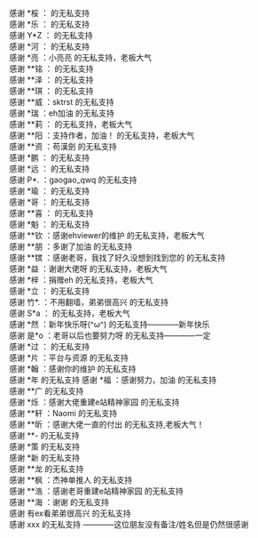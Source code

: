 
  感谢 \*桵 ：                  的无私支持  
  感谢 \*乐 ：                  的无私支持  
  感谢 Y\*Z ：                  的无私支持  
  感谢 \*河 ：                  的无私支持  
  感谢 \*亮 ：小亮亮                  的无私支持，老板大气  
  感谢 \*\*铭 ：                  的无私支持    
  感谢 \*\*泽 ：                  的无私支持  
  感谢 \*\*琪 ：                  的无私支持  
  感谢 \*\*威 ：sktrst                  的无私支持  
  感谢 \*瑞 ：eh加油                  的无私支持  
  感谢 \*\*莉 ：                  的无私支持，老板大气  
  感谢 \*\*阳 ：支持作者，加油！                 的无私支持，老板大气  
  感谢 \*\*资 ：苟漢劍                  的无私支持  
  感谢 \*鹏 ：                  的无私支持  
  感谢 \*远 ：                  的无私支持  
  感谢 P\*. ：gaogao_qwq                  的无私支持  
  感谢 \*瑜 ：                  的无私支持  
  感谢 \*哥 ：                  的无私支持  
  感谢 \*\*喜 ：                  的无私支持  
  感谢 \*魁 ：                  的无私支持  
  感谢 \*\*钦 ：感谢ehviewer的维护                  的无私支持，老板大气  
  感谢 \*\*朋 ：多谢了加油                  的无私支持  
  感谢 \*\*镔 ：感谢老哥，我找了好久没想到找到您的                  的无私支持  
  感谢 \*益 ：谢谢大佬呀                  的无私支持，老板大气  
  感谢 \*梓 ：捐赠eh                  的无私支持，老板大气  
  感谢 \*立 ：                 的无私支持  
  感谢 竹\*. ：不用翻墙，弟弟很高兴                  的无私支持  
  感谢 S\*a ：                          的无私支持，老板大气  
  感谢 \*然 ：新年快乐呀(^ω^)                  的无私支持————新年快乐  
  感谢 是\*o ：老哥以后也要努力呀                  的无私支持————一定  
  感谢 \*过 ：                           的无私支持  
  感谢 \*片 ：平台与资源                   的无私支持  
  感谢 \*翰 ：感谢你的维护                  的无私支持  
  感谢 \*年                               的无私支持
  感谢 \*福 ：感谢努力，加油                 的无私支持  
  感谢 \*\*广                            的无私支持  
  感谢 \*烁 ：感谢大佬重建e站精神家园         的无私支持  
  感谢 \*\*轩 ：Naomi                    的无私支持  
  感谢 \*\*昕 ：感谢大佬一直的付出        的无私支持,老板大气！  
  感谢 \*\*\-                           的无私支持  
  感谢 \*策                             的无私支持  
  感谢 \*新                             的无私支持  
  感谢 \*\*龙                           的无私支持  
  感谢 \*\*枫 ：杰神单推人               的无私支持  
  感谢 \*\*浩 ：感谢老哥重建e站精神家园   的无私支持  
  感谢 \*\*海 ：谢谢                    的无私支持  
  感谢 有ex看弟弟很高兴                  的无私支持  
  感谢 xxx 的无私支持                   ————这位朋友没有备注/姓名但是仍然很感谢  
